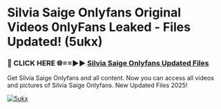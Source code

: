 # Silvia Saige Onlyfans Original Videos 0nlyFans Leaked - Files Updated! (5ukx)

<h3>🔴 CLICK HERE 🌐==►► <a href="https://tinyurl.com/4seja8ks" rel="nofollow">Silvia Saige Onlyfans Updated Files</a></h3>

Get Silvia Saige Onlyfans and all content. Now you can access all videos and pictures of Silvia Saige Onlyfans. New Updated Files 2025!

[![5ukx](https://i.imgur.com/EWjZXRe.gif)](https://tinyurl.com/4seja8ks)
